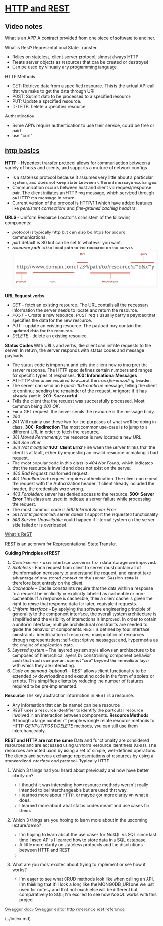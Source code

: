# [HTTP and REST](https://www.youtube.com/watch?v=Q-BpqyOT3a8)

## Video notes

What is an API? A contract provided from one piece of software to another.

What is Rest? Representational State Transfer

- Relies on stateless, client-server protocol, almost always HTTP
- Treats server objects as resources that can be created or destroyed
- Can be used by virtually any programming language

HTTP Methods

- GET: Retrieve data from a specified resource. This is the actual API call that we make to get the data through URI
- POST: Submit data to be processed to a specified resource
- PUT: Update a specified resource.
- DELETE: Delete a specified resource

Authentication

- Some API's require authentication to use their service, could be free or paid.
- use "curl"

## [http basics](https://code.tutsplus.com/tutorials/http-the-protocol-every-web-developer-must-know-part-1--net-31177)

**HTTP** - Hypertext transfer protocol allows for communiaction between a variety of hosts and clients, and supports a mxiture of network configs.

- Is a stateless protocol because it assumes very little about a particular system, and does not keep state between different message exchanges.
- Communication occurs between host and client via request/response pair. The client initiates an HTTP req message, which serviced through an HTTP res message in return.
- Current version of the protocol is HTTP/1.1 which have added features like _persistent connections_ and _fine-grained caching headers_.

**URLS** - Uniform Resource Locator's consistent of the following components:

- _protocol_ is typically http but can also be https for secure communications.
- _port_ default is 80 but can be set to whatever you want.
- _resource path_ is the local path to the resource on the server.
  ![URL Breakdown](img/url-breakdown.png)

**URL Request verbs**

- _GET_ - fetch an existing resource. The URL contails all the necessary information the server needs to locate and return the resource.
- _POST_ - Create a new resource. POST req's usually carry a payload that specifies the data for the new resource.
- _PUT_ - update an existing resource. The payload may contain the updated data for the resource.
- _DELETE_ - delete an existing resource.

**Status Codes**
With URLs and verbs, the client can initiate requests to the server. In return, the server responds with status codes and message payloads.

- The status code is important and tells the client how to interpret the server response. The HTTP spec defines certain numbers and ranges for specific types of responses.
  **100: Informational Messages**
- All HTTP clients are required to accept the _transfer-encoding_ header.
- The server can send an _Expect: 100-continue_ message, telling the client to continue sending the remainder of the request, or ignore if it has already sent it.
  **200: Successful**
- Tells the client that the request was successfully processed. Most common being _200 OK_.
- For a GET request, the server sends the resource in the message body.
- _200_
- _201_ Will mainly use these two for the purposes of what we'll be doing in class.
  **300: Redirection**
  The most common use-case is to jump to a different URL in order to fetch the resource.
- _301 Moved Permanently_: the resource is now located a new URL
- _303 See other_
- _304 Not modified_
  **400: Client Error**
  Fire when the server thinks that the client is at fault, either by requesting an invalid resource or making a bad request.
- The most popular code in this class is _404 Not Found_, which indicates that the resource is invalid and does not exist on the server.
- _400 Bad Request_: malformed request.
- _401 Unauthorized_: request requires authentication. The client can repeat the request with the Authorization header. If client already included the header, the credentials were wrong.
- _403 Forbidden_: server has denied access to the resource.
  **500: Server Error**
  This class are used to indicate a server failure while processing the request.
- The most common code is _500 Internal Server Error_
- _501 Not Implemented_: server doesn't support the requested functionality
- _503 Service Unavailable_: could happen if internal system on the server side failed or is overloaded.

[What is ReST](https://restfulapi.net/)

REST is an acronym for Representational State Transfer.

**Guiding Principles of REST**

1. _Client-server_ - user interface concerns from data storage are improved.
2. _Stateless_ - Each request from client to server must contain all of theinformation necessary to understand the request, and cannot take advantage of any stored context on the server. Session state is therefore kept entirely on the client.
3. _Cacheable_ – Cache constraints require that the data within a response to a request be implicitly or explicitly labeled as cacheable or non-cacheable. If a response is cacheable, then a client cache is given the right to reuse that response data for later, equivalent requests.
4. _Uniform interface_ – By applying the software engineering principle of generality to the component interface, the overall system architecture is simplified and the visibility of interactions is improved. In order to obtain a uniform interface, multiple architectural constraints are needed to guide the behavior of components. REST is defined by four interface constraints: identification of resources; manipulation of resources through representations; self-descriptive messages; and, hypermedia as the engine of application state.
5. _Layered system_ – The layered system style allows an architecture to be composed of hierarchical layers by constraining component behavior such that each component cannot “see” beyond the immediate layer with which they are interacting.
6. _Code on demand (optional)_ – REST allows client functionality to be extended by downloading and executing code in the form of applets or scripts. This simplifies clients by reducing the number of features required to be pre-implemented.

**Resource**
The key abstraction information in REST is a resource.

- Any information that can be named can be a resource
- REST uses a resource identifier to identify the particular resource involved in an interaction between components.
  **Resource Methods**
  Although a large number of people wrongly relate resource methods to HTTP _GET/PUT/POST/DELETE_ methods, you can still use them interchangeably.

**REST and HTTP are not the same**
Data and functionality are considered resources and are accessed using Uniform Resource Identifiers (URIs). The resources are acted upon by using a set of simple, well-defined operations. The clients and servers exchange representations of resources by using a standardized interface and protocol. Typically HTTP.

1. Which 3 things had you heard about previously and now have better clarity on?

   - I thought it was interesting how resource methods weren't really intended to be interchangeable but are used that way.
   - I learned more about HTTP, or maybe got more clarity on what it does.
   - I learned more about what status codes meant and use cases for them.

2. Which 3 things are you hoping to learn more about in the upcoming lecture/demo?
   - I'm hoping to learn about the use cases for NoSQL vs SQL since last time I used API's I learned how to store data in a SQL database.
   - A little more clarity on stateless protocols and the disctintions between HTTP and REST
   -
3. What are you most excited about trying to implement or see how it works?
   - I'm eager to see what CRUD methods look like when calling an API. I'm thinking that it'll look a long like the MONGODB_URI one we just used for notesy and that not much else will be different but comparatively to SQL; I'm excited to see how NoSQL works with this project.

[Swagger docs](https://swagger.io/docs/)
[Swagger editor](https://editor.swagger.io/)
[http reference](https://code-maze.com/the-http-reference/)
[rest reference](https://www.restapitutorial.com/lessons/httpmethods.html)

 (../index.md)
